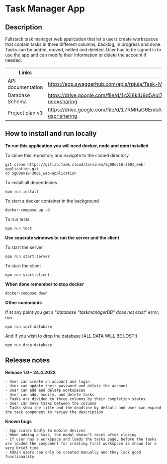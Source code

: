 # Task Manager App

## Description

Fullstack task manager web application that let's users create workspaces that contain tasks in three different columns, backlog, in progress and done. Tasks can be added, moved, edited and deleted. User has to be signed in to use the app and can modify their information or delete the account if needed.

| Links             |                                                                                    |
| ----------------- | ---------------------------------------------------------------------------------- |
| API documentation | https://app.swaggerhub.com/apis/rpjuja/Task-Manager-API/1.0.0                      |
| Database Schema   | https://drive.google.com/file/d/1cXl8kIU9q5Aol71bCA7j7VmEO4RGl8N4/view?usp=sharing |
| Project plan v3   | https://drive.google.com/file/d/17RMRaG6EmbAbbNcQPNG7pJ1nztLlmtcb/view?usp=sharing |

## How to install and run locally

**To run this application you will need docker, node and npm installed**

To clone this repository and navigate to the cloned directory

```
git clone https://gitlab.tamk.cloud/Jarvinen/5g00ev16-3001_web-application.git
cd 5g00ev16-3001_web-application
```

To install all dependecies

```
npm run install
```

To start a docker container in the background

```
docker-compose up -d
```

To run tests

```
npm run test
```

**Use seperate windows to run the server and the client**

To start the server

```
npm run start:server
```

To start the client

```
npm run start:client
```

**When done remember to stop docker**

```
docker-compose down
```

**Other commands**

If at any point you get a "_database "taskmanagerDB" does not exist_" error, run

```
npm run init:database
```

And if you wish to drop the database (ALL DATA WILL BE LOST!)

```
npm run drop:database
```

## Release notes

**Release 1.0 - 24.4.2022**

    - User can create an account and login
    - User can update their password and delete the account
    - User can add and delete workspaces
    - User can add, modify, and delete tasks
    - Tasks are divided to three columns by their completion status
    - User can move tasks between the columns
    - Tasks show the title and the deadline by default and user can expand the task component to review the description

**Known bugs**

    - App scales badly to mobile devices
    - When adding a task, the modal doesn't reset after closing
    - If user has a workspace and loads the tasks page, before the tasks are loaded the component for creating first workspace is shown for a very brief time
    - Admin users can only be created manually and they lack good functionality
